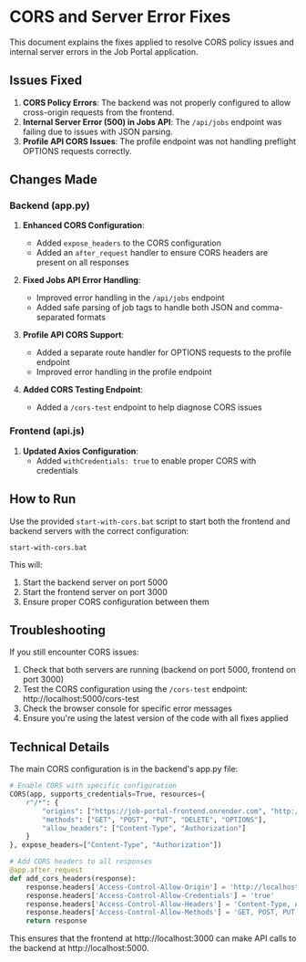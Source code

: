 # CORS and Server Error Fixes

This document explains the fixes applied to resolve CORS policy issues and internal server errors in the Job Portal application.

## Issues Fixed

1. **CORS Policy Errors**: The backend was not properly configured to allow cross-origin requests from the frontend.
2. **Internal Server Error (500) in Jobs API**: The `/api/jobs` endpoint was failing due to issues with JSON parsing.
3. **Profile API CORS Issues**: The profile endpoint was not handling preflight OPTIONS requests correctly.

## Changes Made

### Backend (app.py)

1. **Enhanced CORS Configuration**:
   - Added `expose_headers` to the CORS configuration
   - Added an `after_request` handler to ensure CORS headers are present on all responses

2. **Fixed Jobs API Error Handling**:
   - Improved error handling in the `/api/jobs` endpoint
   - Added safe parsing of job tags to handle both JSON and comma-separated formats

3. **Profile API CORS Support**:
   - Added a separate route handler for OPTIONS requests to the profile endpoint
   - Improved error handling in the profile endpoint

4. **Added CORS Testing Endpoint**:
   - Added a `/cors-test` endpoint to help diagnose CORS issues

### Frontend (api.js)

1. **Updated Axios Configuration**:
   - Added `withCredentials: true` to enable proper CORS with credentials

## How to Run

Use the provided `start-with-cors.bat` script to start both the frontend and backend servers with the correct configuration:

```
start-with-cors.bat
```

This will:
1. Start the backend server on port 5000
2. Start the frontend server on port 3000
3. Ensure proper CORS configuration between them

## Troubleshooting

If you still encounter CORS issues:

1. Check that both servers are running (backend on port 5000, frontend on port 3000)
2. Test the CORS configuration using the `/cors-test` endpoint: http://localhost:5000/cors-test
3. Check the browser console for specific error messages
4. Ensure you're using the latest version of the code with all fixes applied

## Technical Details

The main CORS configuration is in the backend's app.py file:

```python
# Enable CORS with specific configuration
CORS(app, supports_credentials=True, resources={
    r"/*": {
        "origins": ["https://job-portal-frontend.onrender.com", "http://localhost:3000"],
        "methods": ["GET", "POST", "PUT", "DELETE", "OPTIONS"],
        "allow_headers": ["Content-Type", "Authorization"]
    }
}, expose_headers=["Content-Type", "Authorization"])

# Add CORS headers to all responses
@app.after_request
def add_cors_headers(response):
    response.headers['Access-Control-Allow-Origin'] = 'http://localhost:3000'
    response.headers['Access-Control-Allow-Credentials'] = 'true'
    response.headers['Access-Control-Allow-Headers'] = 'Content-Type, Authorization'
    response.headers['Access-Control-Allow-Methods'] = 'GET, POST, PUT, DELETE, OPTIONS'
    return response
```

This ensures that the frontend at http://localhost:3000 can make API calls to the backend at http://localhost:5000.